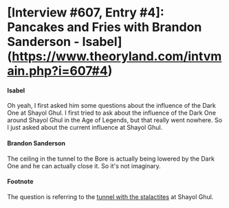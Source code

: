 # [Interview #607, Entry #4]: Pancakes and Fries with Brandon Sanderson - Isabel](https://www.theoryland.com/intvmain.php?i=607#4)

#### Isabel

Oh yeah, I first asked him some questions about the influence of the Dark One at Shayol Ghul. I first tried to ask about the influence of the Dark One around Shayol Ghul in the Age of Legends, but that really went nowhere. So I just asked about the current influence at Shayol Ghul.

#### Brandon Sanderson

The ceiling in the tunnel to the Bore is actually being lowered by the Dark One and he can actually close it. So it's not imaginary.

#### Footnote

The question is referring to the
[tunnel with the stalactites](http://www.theoryland.com/vbulletin/showthread.php?p=150610#poststop)
at Shayol Ghul.

